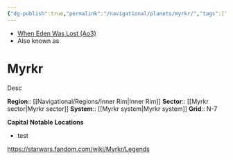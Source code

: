 ```yaml
---
{"dg-publish":true,"permalink":"/navigational/planets/myrkr/","tags":["map","retraining","innerrim","myrkr","planet","unfinished"],"noteIcon":"saber1"}
---
```


- [When Eden Was Lost (Ao3)](https://archiveofourown.org/works/19334440/chapters/45992584)
- Also known as 
# Myrkr
Desc

**Region**::  [[Navigational/Regions/Inner Rim\|Inner Rim]]
**Sector**::  [[Myrkr sector\|Myrkr sector]]
**System**::  [[Myrkr system\|Myrkr system]]
**Grid**::  N-7

**Capital**
**Notable Locations**
- test

https://starwars.fandom.com/wiki/Myrkr/Legends